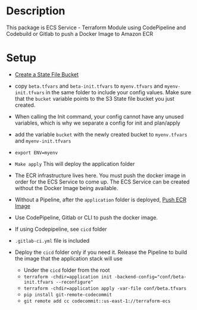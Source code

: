 # Description
This package is ECS Service - Terraform Module using CodePipeline and Codebuild or Gitlab to push a Docker Image to Amazon ECR

# Setup
* [Create a State File Bucket](https://github.com/josjaf/examples/blob/master/aws/s3/tf_state_file.py)
* copy `beta.tfvars` and `beta-init.tfvars` to `myenv.tfvars` and `myenv-init.tfvars` in the same folder to include your config values. Make sure that the `bucket` variable points to the S3 State file bucket you just created.
* When calling the Init command, your config cannot have any unused variables, which is why we separate a config for init and plan/apply

* add the variable `bucket` with the newly created bucket to `myenv.tfvars` and `myenv-init.tfvars`
* `export ENV=myenv`
* `Make apply` This will deploy the application folder
* The ECR infrastructure lives here. You must push the docker image in order for the ECS Service to come up. The ECS Service can be created without the Docker Image being available.
* Without a Pipeline, after the `application` folder is deployed, [Push ECR Image](https://docs.aws.amazon.com/AmazonECR/latest/userguide/docker-push-ecr-image.html)
* Use CodePipeline, Gitlab or CLI to push the docker image. 
* If using Codepipeline, see `cicd` folder
* `.gitlab-ci.yml` file is included
* Deploy the `cicd` folder only if you need it. Release the Pipeline to build the image that the application stack will use
    * Under the `cicd` folder from the root
    * `terraform -chdir=application init -backend-config="conf/beta-init.tfvars --reconfigure"`
    * `terraform -chdir=application apply -var-file conf/beta.tfvars`
    * `pip install git-remote-codecommit`
    * `git remote add cc codecommit::us-east-1://terraform-ecs `
